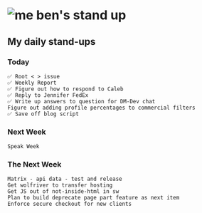 # ![me](https://avatars2.githubusercontent.com/u/5232044?s=50&v=4) ben's stand up

## My daily stand-ups

### Today 
    
    ✅ Root < > issue
    ✅ Weekly Report
    ✅ Figure out how to respond to Caleb
    ✅ Reply to Jennifer FedEx
    ✅ Write up answers to question for DM-Dev chat
    Figure out adding profile percentages to commercial filters
    ✅ Save off blog script
    
### Next Week

    Speak Week
    
### The Next Week

    Matrix - api data - test and release
    Get wolfriver to transfer hosting
    Get JS out of not-inside-html in sw
    Plan to build deprecate page part feature as next item
    Enforce secure checkout for new clients
